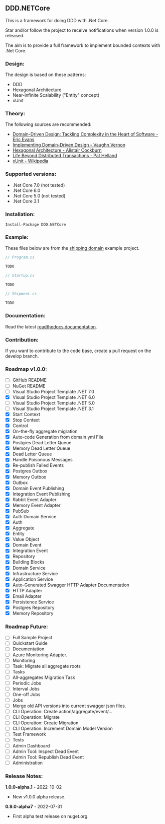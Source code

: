 
## DDD.NETCore

This is a framework for doing DDD with .Net Core. 

Star and/or follow the project to receive notifications when version 1.0.0 is released.

The aim is to provide a full framework to implement bounded contexts with .Net Core.

### Design: 

The design is based on these patterns:

- DDD
- Hexagonal Architecture
- Near-infinite Scalability ("Entity" concept)
- xUnit

### Theory: 
  
The following sources are recommended:
  
- [Domain-Driven Design: Tackling Complexity in the Heart of Software - Eric Evans](https://www.amazon.com/Domain-Driven-Design-Tackling-Complexity-Software/dp/0321125215)  
- [Implementing Domain-Driven Design - Vaughn Vernon](https://www.amazon.com/Implementing-Domain-Driven-Design-Vaughn-Vernon/dp/0321834577)  
- [Hexagonal Architecture - Alistair Cockburn](https://alistair.cockburn.us/hexagonal-architecture/)
- [Life Beyond Distributed Transactions - Pat Helland](https://queue.acm.org/detail.cfm?id=3025012)
- [xUnit - Wikipedia](https://en.wikipedia.org/wiki/XUnit)

### Supported versions:

- .Net Core 7.0 (not tested)
- .Net Core 6.0
- .Net Core 5.0 (not tested)
- .Net Core 3.1
  
### Installation:

    Install-Package DDD.NETCore
  
### Example:

These files below are from the [shipping domain]() example project.

```c#
// Program.cs

TODO
```

```c#
// Startup.cs

TODO
```

```c#
// Shipment.cs

TODO
```
  
### Documentation:
  
Read the latest [readthedocs documentation](https://ddd-for-python.readthedocs.io/en/latest/).

### Contribution:
  
If you want to contribute to the code base, create a pull request on the develop branch.

### Roadmap v1.0.0:

- [ ] GitHub README
- [ ] NuGet README
- [ ] Visual Studio Project Template .NET 7.0
- [x] Visual Studio Project Template .NET 6.0
- [ ] Visual Studio Project Template .NET 5.0
- [ ] Visual Studio Project Template .NET 3.1
- [x] Start Context
- [x] Stop Context
- [x] Control
- [x] On-the-fly aggregate migration
- [x] Auto-code Generation from domain.yml File
- [x] Postgres Dead Letter Queue
- [x] Memory Dead Letter Queue
- [x] Dead Letter Queue
- [x] Handle Poisonous Messages
- [x] Re-publish Failed Events
- [x] Postgres Outbox
- [x] Memory Outbox
- [x] Outbox
- [x] Domain Event Publishing
- [x] Integration Event Publishing
- [x] Rabbit Event Adapter
- [x] Memory Event Adapter
- [x] PubSub
- [x] Auth Domain Service
- [x] Auth
- [x] Aggregate
- [x] Entity
- [x] Value Object
- [x] Domain Event
- [x] Integration Event
- [x] Repository
- [x] Building Blocks
- [x] Domain Service
- [x] Infrastructure Service
- [x] Application Service
- [x] Auto-Generated Swagger HTTP Adapter Documentation
- [x] HTTP Adapter
- [x] Email Adapter
- [x] Persistence Service
- [x] Postgres Repository
- [x] Memory Repository

### Roadmap Future:

- [ ] Full Sample Project
- [ ] Quickstart Guide
- [ ] Documentation
- [ ] Azure Monitoring Adapter.
- [ ] Monitoring
- [ ] Task: Migrate all aggregate roots
- [ ] Tasks
- [ ] All-aggregates Migration Task
- [ ] Periodic Jobs
- [ ] Interval Jobs
- [ ] One-off Jobs
- [ ] Jobs
- [ ] Merge old API versions into current swagger json files.
- [ ] CLI Operation: Create action/aggregate/event/...
- [ ] CLI Operation: Migrate
- [ ] CLI Operation: Create Migration
- [ ] CLI Operation: Increment Domain Model Version
- [ ] Test Framework
- [ ] Tests
- [ ] Admin Dashboard
- [ ] Admin Tool: Inspect Dead Event
- [ ] Admin Tool: Republish Dead Event
- [ ] Administration

### Release Notes:

**1.0.0-alpha.1** - 2022-10-02
- New v1.0.0 alpha release.

**0.9.0-alpha7** - 2022-07-31
- First alpha test release on nuget.org.
